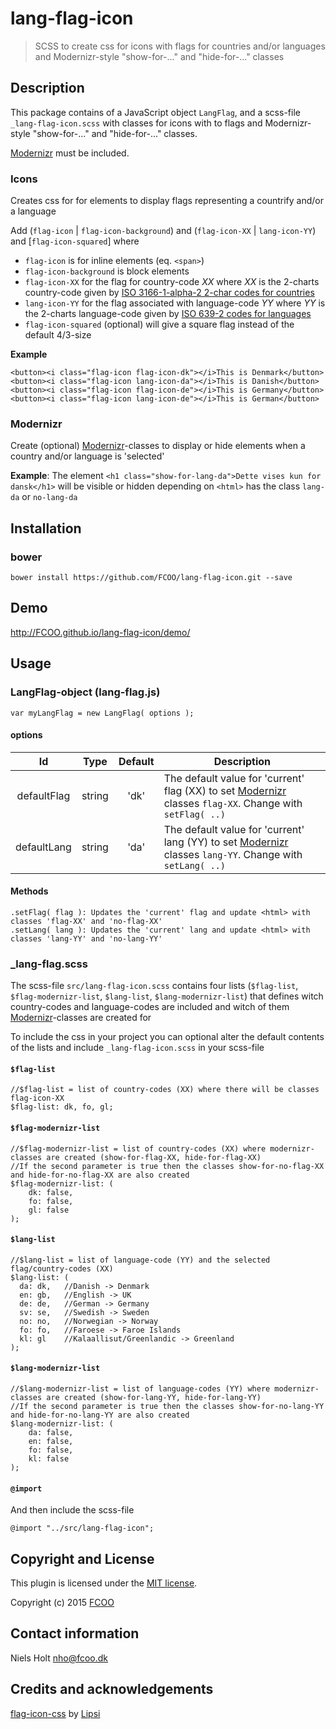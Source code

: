 # lang-flag-icon
[Modernizr]: https://modernizr.com/

>SCSS to create css for icons with flags for countries and/or languages and Modernizr-style "show-for-..." and "hide-for-..." classes


## Description

This package contains of a JavaScript object `LangFlag`, and a scss-file `_lang-flag-icon.scss` with classes for icons with to flags and Modernizr-style "show-for-..." and "hide-for-..." classes.

[Modernizr] must be included.

### Icons
Creates css for for elements to display flags representing a countrify and/or a language

Add (`flag-icon` | `flag-icon-background`) and (`flag-icon-XX` | `lang-icon-YY`) and [`flag-icon-squared`] where

- `flag-icon` is for inline elements (eq. `<span>`)
- `flag-icon-background` is block elements
- `flag-icon-XX` for the flag for country-code *XX* where *XX* is the 2-charts country-code given by [ISO 3166-1-alpha-2 2-char codes for countries](https://www.iso.org/obp/ui/#search)
- `lang-icon-YY` for the flag associated with language-code *YY* where *YY* is the 2-charts language-code given by [ISO 639-2 codes for languages](https://www.loc.gov/standards/iso639-2/php/code_list.php)
- `flag-icon-squared` (optional) will give a square flag instead of the default 4/3-size

**Example**

	<button><i class="flag-icon flag-icon-dk"></i>This is Denmark</button>
	<button><i class="flag-icon lang-icon-da"></i>This is Danish</button>
	<button><i class="flag-icon flag-icon-de"></i>This is Germany</button>
	<button><i class="flag-icon lang-icon-de"></i>This is German</button>

### Modernizr
Create (optional) [Modernizr]-classes to display or hide elements when a country and/or language is 'selected' 

**Example**:
The element `<h1 class="show-for-lang-da">Dette vises kun for dansk</h1>` will be visible or hidden depending on `<html>` has the class `lang-da` or `no-lang-da`

## Installation
### bower
`bower install https://github.com/FCOO/lang-flag-icon.git --save`

## Demo
http://FCOO.github.io/lang-flag-icon/demo/ 

## Usage

### LangFlag-object (lang-flag.js)
 

```var myLangFlag = new LangFlag( options );```


#### options
| Id | Type | Default | Description |
| :--: | :--: | :-----: | --- |
| defaultFlag | string | 'dk' | The default value for 'current' flag (XX) to set [Modernizr] classes <code>flag-XX</code>. Change with <code>setFlag( ..)</code> |
| defaultLang | string | 'da' | The default value for 'current' lang (YY) to set [Modernizr] classes <code>lang-YY</code>. Change with <code>setLang( ..)</code> |

			

#### Methods

    .setFlag( flag ): Updates the 'current' flag and update <html> with classes 'flag-XX' and 'no-flag-XX'
    .setLang( lang ): Updates the 'current' lang and update <html> with classes 'lang-YY' and 'no-lang-YY'


### _lang-flag.scss

The scss-file `src/lang-flag-icon.scss` contains four lists (`$flag-list`, `$flag-modernizr-list`, `$lang-list`, `$lang-modernizr-list`) that defines witch country-codes and language-codes are included and witch of them [Modernizr]-classes are created for

To include the css in your project you can optional alter the default contents of the lists and include `_lang-flag-icon.scss` in your scss-file

#### `$flag-list`
	//$flag-list = list of country-codes (XX) where there will be classes flag-icon-XX
	$flag-list: dk, fo, gl; 

#### `$flag-modernizr-list`
	//$flag-modernizr-list = list of country-codes (XX) where modernizr-classes are created (show-for-flag-XX, hide-for-flag-XX) 
	//If the second parameter is true then the classes show-for-no-flag-XX and hide-for-no-flag-XX are also created
	$flag-modernizr-list: (
		dk: false,
		fo: false, 
		gl: false
	); 

#### `$lang-list`
	//$lang-list = list of language-code (YY) and the selected flag/country-codes (XX)
	$lang-list: (
	  da: dk,	//Danish -> Denmark
	  en: gb,	//English -> UK
	  de: de,	//German -> Germany
	  sv: se,	//Swedish -> Sweden
	  no: no,	//Norwegian -> Norway
	  fo: fo,	//Faroese -> Faroe Islands
	  kl: gl	//Kalaallisut/Greenlandic -> Greenland
	);
	
#### `$lang-modernizr-list`
	//$lang-modernizr-list = list of language-codes (YY) where modernizr-classes are created (show-for-lang-YY, hide-for-lang-YY) 
	//If the second parameter is true then the classes show-for-no-lang-YY and hide-for-no-lang-YY are also created
	$lang-modernizr-list: (
		da: false,
		en: false,
		fo: false,
		kl: false
	); 	

#### `@import`
And then include the scss-file
 
	@import "../src/lang-flag-icon";




## Copyright and License
This plugin is licensed under the [MIT license](https://github.com/FCOO/lang-flag-icon/LICENSE).

Copyright (c) 2015 [FCOO](https://github.com/FCOO)

## Contact information

Niels Holt nho@fcoo.dk


## Credits and acknowledgements

[flag-icon-css](lipis/flag-icon-css) by [Lipsi](https://github.com/lipis)



